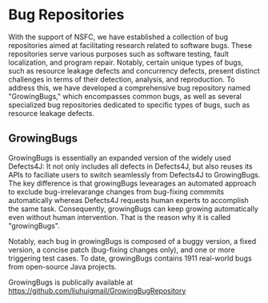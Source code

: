 # Bug Repositories

With the support of NSFC, we have established a collection of bug repositories aimed at facilitating research related to software bugs. These repositories serve various purposes such as software testing, fault localization, and program repair. Notably, certain unique types of bugs, such as resource leakage defects and concurrency defects, present distinct challenges in terms of their detection, analysis, and reproduction. To address this, we have developed a comprehensive bug repository named "GrowingBugs," which encompasses common bugs, as well as several specialized bug repositories dedicated to specific types of bugs, such as resource leakage defects.

## GrowingBugs

GrowingBugs is essentially an expanded version of the widely used Defects4J: It not only includes all defects in Defects4J, but also reuses its APIs to faciliate users to switch seamlessly from Defects4J to GrowingBugs. The key difference is that growingBugs levearages an automated approach to exclude bug-irrelevarange changes from bug-fixing commmits automatically whereas Defects4J requests human experts to accomplish the same task. Consequently, growingBugs can keep growing automatically even without human intervention. That is the reason why it is called "growingBugs". 

Notably, each bug in growingBugs is composed of a buggy version, a fixed version, a concise patch (bug-fixing changes only), and one or more triggering test cases. To date, growingBugs contains 1911 real-world bugs from open-source Java projects. 

GrowingBugs is publically available at https://github.com/liuhuigmail/GrowingBugRepository








